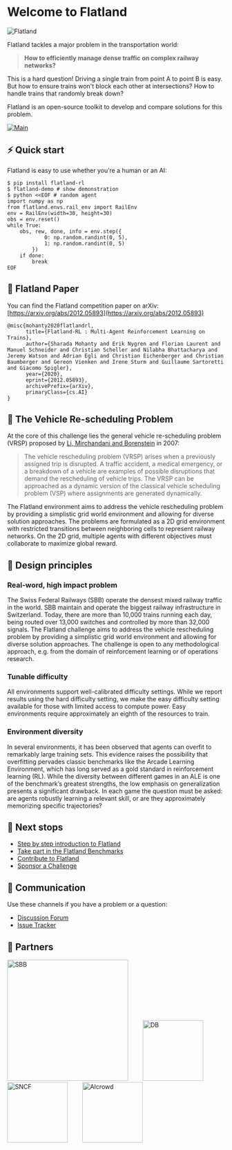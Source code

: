 Welcome to Flatland
===

![Flatland](https://i.imgur.com/9cNtWjs.gif)

Flatland tackles a major problem in the transportation world:

> **How to efficiently manage dense traffic on complex railway networks?**

This is a hard question! Driving a single train from point A to point B is easy. But how to ensure trains won't block each other at intersections? How to
handle trains that randomly break down?

Flatland is an open-source toolkit to develop and compare solutions for this problem.

[![Main](https://github.com/flatland-association/flatland-rl/actions/workflows/main.yml/badge.svg)](https://github.com/flatland-association/flatland-rl/actions/workflows/main.yml)


⚡ Quick start
---

Flatland is easy to use whether you’re a human or an AI:

```console
$ pip install flatland-rl
$ flatland-demo # show demonstration
$ python <<EOF # random agent
import numpy as np
from flatland.envs.rail_env import RailEnv
env = RailEnv(width=30, height=30)
obs = env.reset()
while True:
    obs, rew, done, info = env.step({
            0: np.random.randint(0, 5),
            1: np.random.randint(0, 5)
        })
    if done:
        break
EOF
```

📑 Flatland Paper
---

You can find the Flatland competition paper on arXiv: [https://arxiv.org/abs/2012.05893](https://arxiv.org/abs/2012.05893)

```
@misc{mohanty2020flatlandrl,
      title={Flatland-RL : Multi-Agent Reinforcement Learning on Trains}, 
      author={Sharada Mohanty and Erik Nygren and Florian Laurent and Manuel Schneider and Christian Scheller and Nilabha Bhattacharya and Jeremy Watson and Adrian Egli and Christian Eichenberger and Christian Baumberger and Gereon Vienken and Irene Sturm and Guillaume Sartoretti and Giacomo Spigler},
      year={2020},
      eprint={2012.05893},
      archivePrefix={arXiv},
      primaryClass={cs.AI}
}
```

🔀 The Vehicle Re-scheduling Problem
---

At the core of this challenge lies the general vehicle re-scheduling problem (VRSP) proposed
by [Li, Mirchandani and Borenstein](https://onlinelibrary.wiley.com/doi/abs/10.1002/net.20199) in 2007:

> The vehicle rescheduling problem (VRSP) arises when a previously assigned trip is disrupted. A traffic accident, a medical emergency, or a breakdown of a
> vehicle are examples of possible disruptions that demand the rescheduling of vehicle trips. The VRSP can be approached as a dynamic version of the classical
> vehicle scheduling problem (VSP) where assignments are generated dynamically.

The Flatland environment aims to address the vehicle rescheduling problem by providing a simplistic grid world environment and allowing for diverse solution
approaches. The problems are formulated as a 2D grid environment with restricted transitions between neighboring cells to represent railway networks. On the 2D
grid, multiple agents with different objectives must collaborate to maximize global reward.

🔖 Design principles
---

### Real-word, high impact problem

The Swiss Federal Railways (SBB) operate the densest mixed railway traffic in the world. SBB maintain and operate the biggest railway infrastructure in
Switzerland. Today, there are more than 10,000 trains running each day, being routed over 13,000 switches and controlled by more than 32,000 signals. The
Flatland challenge aims to address the vehicle rescheduling problem by providing a simplistic grid world environment and allowing for diverse solution
approaches. The challenge is open to any methodological approach, e.g. from the domain of reinforcement learning or of operations research.

### Tunable difficulty

All environments support well-calibrated difficulty settings. While we report results using the hard difficulty setting, we make the easy difficulty setting
available for those with limited access to compute power. Easy environments require approximately an eighth of the resources to train.

### Environment diversity

In several environments, it has been observed that agents can overfit to remarkably large training sets. This evidence raises the possibility that overfitting
pervades classic benchmarks like the Arcade Learning Environment, which has long served as a gold standard in reinforcement learning (RL). While the diversity
between different games in an ALE is one of the benchmark’s greatest strengths, the low emphasis on generalization presents a significant drawback. In each game
the question must be asked: are agents robustly learning a relevant skill, or are they approximately memorizing specific
trajectories? <!-- To enable one to answer this question we provide configurable [world generators](env/level_generation). -->

🚉 Next stops
---

- [Step by step introduction to Flatland](key-concepts/env.md)
- [Take part in the Flatland Benchmarks](challenges/flatland-benchmarks)
- [Contribute to Flatland](misc/contributing)
- [Sponsor a Challenge](mailto:contact@flatland-association.org)

📱 Communication
---

Use these channels if you have a problem or a question:

- [Discussion Forum](https://github.com/flatland-association/flatland-rl/discussions)
- [Issue Tracker](https://github.com/flatland-association/flatland-rl/issues/)

🤝 Partners
---

<a href="https://sbb.ch" target="_blank" style="margin-right:30px"><img src="https://upload.wikimedia.org/wikipedia/commons/thumb/7/70/SBB_CFF_FFS_logo.svg/2560px-SBB_CFF_FFS_logo.svg.png" alt="SBB" width="280"/></a>
<a href="https://www.deutschebahn.com/" target="_blank" style="margin-right:30px"><img src="https://i.imgur.com/pjTki15.png" alt="DB"  width="140"/></a>
<a href="https://www.sncf.com/en" target="_blank" style="margin-right:30px"><img src="https://iconape.com/wp-content/png_logo_vector/logo-sncf.png" alt="SNCF"  width="140"/></a>
<a href="https://www.aicrowd.com" target="_blank"><img src="https://i.imgur.com/kBZQGI9.png" alt="AIcrowd"  width="140"/></a>



